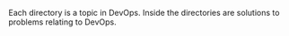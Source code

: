 Each directory is a topic in  DevOps. Inside the directories are solutions to problems relating to DevOps.
